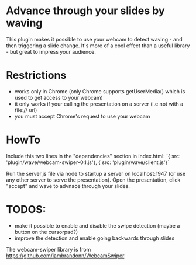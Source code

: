 Advance through your slides by waving
=====================================

This plugin makes it possible to use your webcam to detect waving - and then triggering a slide change.
It's more of a cool effect than a useful library - but great to impress your audience.


Restrictions
=======
- works only in Chrome (only Chrome supports getUserMedia() which is used to get access to your webcam)
- it only works if your calling the presentation on a server (i.e not with a file:// url)
- you must accept Chrome's request to use your webcam


HowTo
=======

Include this two lines in the "dependencies" section in index.html:
`{ src: 'plugin/wave/webcam-swiper-0.1.js'},
{ src: 'plugin/wave/client.js'}´

Run the server.js file via node to startup a server on localhost:1947 (or use any other server to serve the presentation). 
Open the presentation, click "accept" and wave to 
advnace through your slides.


TODOS:
=======

- make it possible to enable and disable the swipe detection (maybe a button on the cursorpad?)
- improve the detection and enable going backwards through slides



The webcam-swiper library is from https://github.com/iambrandonn/WebcamSwiper